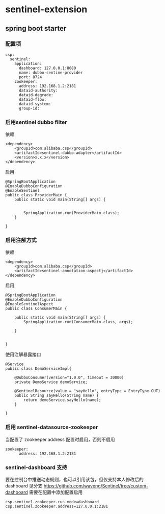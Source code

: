 # sentinel-extension
## spring boot starter
### 配置项
```
csp:
  sentinel:
    application:
      dashboard: 127.0.0.1:8080
      name: dubbo-sentine-provider
      port: 8724
    zookeeper:
      address: 192.168.1.2:2181
      dataid-authority: 
      dataid-degrade: 
      dataid-flow: 
      dataid-system: 
      group-id: 
```

### 启用sentinel dubbo filter
依赖
```
<dependency>
    <groupId>com.alibaba.csp</groupId>
    <artifactId>sentinel-dubbo-adapter</artifactId>
    <version>x.x.x</version>
</dependency>
```
启用
```
@SpringBootApplication
@EnableDubboConfiguration
@EnableSentinel
public class ProviderMain { 
    public static void main(String[] args) {
        
        
        SpringApplication.run(ProviderMain.class);
    }

}
```

### 启用注解方式

依赖
```
<dependency>
    <groupId>com.alibaba.csp</groupId>
    <artifactId>sentinel-annotation-aspectj</artifactId>
</dependency>
```
启用
```
@SpringBootApplication
@EnableDubboConfiguration
@EnableSentinelAspect
public class ConsumerMain {

    public static void main(String[] args) {
        SpringApplication.run(ConsumerMain.class, args);
       
    }


}
```

使用注解暴露接口
```
@Service
public class DemoServiceImpl{

    @DubboConsumer(version="1.0.0", timeout = 30000)
    private DemoService demoService;
    
    @SentinelResource(value = "sayHello", entryType = EntryType.OUT)
    public String sayHello(String name) {
        return demoService.sayHello(name);
    }

}

```

### 启用 sentinel-datasource-zookeeper
当配置了 zookeeper.address 配置时启用，否则不启用
```
zookeeper:
      address: 192.168.1.2:2181
```

### sentinel-dashboard 支持
要在控制台中推送动态规则，也可以引用该包，但仅支持本人修改后的 dashboard
见分支 https://github.com/waveng/Sentinel/tree/custom-dashboard
需要在配置中添加配置启用

```
csp.sentinel.zookeeper.run-mode=dashboard
csp.sentinel.zookeeper.address=127.0.0.1:2181
```
